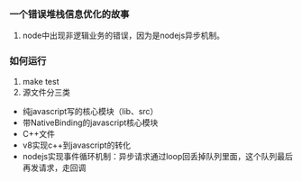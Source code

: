 ### 一个错误堆栈信息优化的故事
1. node中出现非逻辑业务的错误，因为是nodejs异步机制。
### 如何运行
1. make test
2. 源文件分三类
* 纯javascript写的核心模块（lib、src）
* 带NativeBinding的javascript核心模块
* C++文件
* v8实现c++到javascript的转化
* nodejs实现事件循环机制：异步请求通过loop回丢掉队列里面，这个队列最后再发请求，走回调
